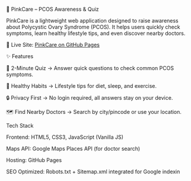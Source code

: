 🌸 PinkCare – PCOS Awareness & Quiz

PinkCare is a lightweight web application designed to raise awareness about Polycystic Ovary Syndrome (PCOS).
It helps users quickly check symptoms, learn healthy lifestyle tips, and even discover nearby doctors.

🔗 Live Site: [PinkCare on GitHub Pages](https://sanjana1717.github.io/pinkcare_pcos_quiz/)

✨ Features

📝 2-Minute Quiz → Answer quick questions to check common PCOS symptoms.

🌿 Healthy Habits → Lifestyle tips for diet, sleep, and exercise.

🔒 Privacy First → No login required, all answers stay on your device.

🗺 Find Nearby Doctors → Search by city/pincode or use your location.

 Tech Stack

Frontend: HTML5, CSS3, JavaScript (Vanilla JS)

Maps API: Google Maps Places API (for doctor search)

Hosting: GitHub Pages

SEO Optimized: Robots.txt + Sitemap.xml integrated for Google indexin